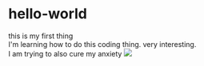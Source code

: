 # hello-world <br>
this is my first thing<br>
I'm learning how to do this coding thing. very interesting. <br>
I am trying to also cure my anxiety
<img src="https://ih0.redbubble.net/image.204422226.9793/flat,750x1000,075,t.u1.jpg">
